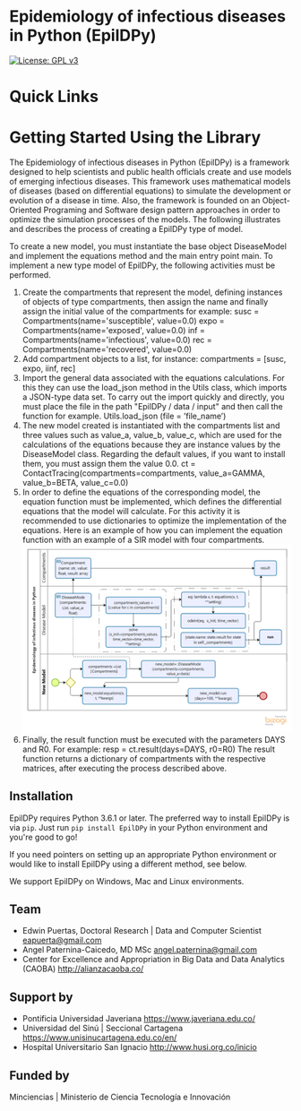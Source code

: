 Epidemiology of infectious diseases in Python (EpilDPy)
=======================================================
[![License: GPL v3](https://img.shields.io/badge/License-GPLv3-blue.svg)](https://www.gnu.org/licenses/gpl-3.0)

# Quick Links

# Getting Started Using the Library
The Epidemiology of infectious diseases in Python (EpilDPy) is a framework designed to help scientists and 
public health officials create and use models of emerging infectious diseases. This framework uses 
mathematical models of diseases (based on differential equations) to simulate the development or 
evolution of a disease in time. Also, the framework is founded on an Object-Oriented Programing and 
Software design pattern approaches in order to optimize the simulation processes of the models. 
The following illustrates and describes the process of creating a EpilDPy type of model.

To create a new model, you must instantiate the base object DiseaseModel and implement 
the equations method and the main entry point main. To implement a new type model of EpilDPy, 
the following activities must be performed.

1.	Create the compartments that represent the model, defining instances of objects of type compartments, then assign 
the name and finally assign the initial value of the compartments for example:
    susc = Compartments(name='susceptible', value=0.0)
    expo = Compartments(name='exposed', value=0.0)
    inf = Compartments(name='infectious', value=0.0)
    rec = Compartments(name='recovered', value=0.0)
2.	Add compartment objects to a list, for instance: 
    compartments = [susc, expo, iinf, rec]
3.	Import the general data associated with the equations calculations. For this they can use the load_json method 
in the Utils class, which imports a JSON-type data set. To carry out the import quickly and directly, you must place 
the file in the path "EpilDPy / data / input" and then call the function for example. 
            Utils.load_json (file = ’file_name’)
4.	The new model created is instantiated with the compartments list and three values such as value_a, value_b, value_c, 
which are used for the calculations of the equations because they are instance values by the DiseaseModel class. 
Regarding the default values, if you want to install them, you must assign them the value 0.0.
    ct = ContactTracing(compartments=compartments, value_a=GAMMA, value_b=BETA, value_c=0.0)
5.	In order to define the equations of the corresponding model, the equation function must be implemented, 
which defines the differential equations that the model will calculate. For this activity it is recommended to use 
dictionaries to optimize the implementation of the equations. Here is an example of how you can implement 
the equation function with an example of a SIR model with four compartments.
![](./media/EpilDPy.png)
6.	Finally, the result function must be executed with the parameters DAYS and R0. For example: 
    resp = ct.result(days=DAYS, r0=R0)
The result function returns a dictionary of compartments with the respective matrices, after executing the process 
described above.


## Installation

EpilDPy requires Python 3.6.1 or later. The preferred way to install EpilDPy is via `pip`.  Just run `pip install EpilDPy` in your Python environment and you're good to go!

If you need pointers on setting up an appropriate Python environment or would like to install EpilDPy using a different method, see below.

We support EpilDPy on Windows, Mac and Linux environments.

## Team

- Edwin Puertas, Doctoral Research | Data and Computer Scientist <eapuerta@gmail.com>
- Angel Paternina-Caicedo, MD MSc <angel.paternina@gmail.com> 
- Center for Excellence and Appropriation in Big Data and Data Analytics (CAOBA) <http://alianzacaoba.co/>

## Support by

- Pontificia Universidad Javeriana <https://www.javeriana.edu.co/>
- Universidad del Sinú | Seccional Cartagena <https://www.unisinucartagena.edu.co/en/>
- Hospital Universitario San Ignacio <http://www.husi.org.co/inicio>

## Funded by

Minciencias | Ministerio de Ciencia Tecnología e Innovación